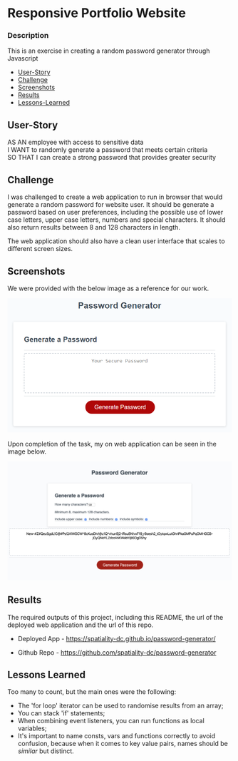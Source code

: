 # Responsive Portfolio Website

### Description

This is an exercise in creating a random password generator through Javascript

- [User-Story](##User-Story)
- [Challenge](##Challenge)
- [Screenshots](##Screenshots)
- [Results](##Results)
- [Lessons-Learned](##Lessons-Learned)

## User-Story

AS AN employee with access to sensitive data\
I WANT to randomly generate a password that meets certain criteria\
SO THAT I can create a strong password that provides greater security

## Challenge

I was challenged to create a web application to run in browser that would generate a random password for website user. It should be generate a password based on user preferences, including the possible use of lower case letters, upper case letters, numbers and special characters. It should also return results between 8 and 128 characters in length.

The web application should also have a clean user interface that scales to different screen sizes.

## Screenshots

We were provided with the below image as a reference for our work.

![homework demo](./documents/homework-demo.png)

Upon completion of the task, my on web application can be seen in the image below.

![homework finished](./documents/homework-completed.png)

## Results

The required outputs of this project, including this README, the url of the deployed web application and the url of this repo.

- Deployed App - https://spatiality-dc.github.io/password-generator/

- Github Repo - https://github.com/spatiality-dc/password-generator

## Lessons Learned

Too many to count, but the main ones were the following:

- The 'for loop' iterator can be used to randomise results from an array;
- You can stack 'if' statements;
- When combining event listeners, you can run functions as local variables;
- It's important to name consts, vars and functions correctly to avoid confusion, because when it comes to key value pairs, names should be _similar_ but distinct.

